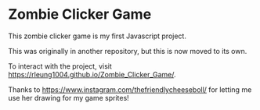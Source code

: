 # Zombie Clicker Game

This zombie clicker game is my first Javascript project.

This was originally in another repository, but this is now moved to its own.

To interact with the project, visit https://rleung1004.github.io/Zombie_Clicker_Game/.

Thanks to https://www.instagram.com/thefriendlycheeseboll/ for letting me use her drawing for my game sprites!
